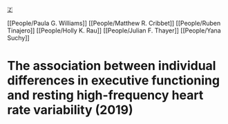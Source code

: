 [🇿](zotero://select/library/items/MEZP877X)

[[People/Paula G. Williams]] [[People/Matthew R. Cribbet]] [[People/Ruben Tinajero]] [[People/Holly K. Rau]] [[People/Julian F. Thayer]] [[People/Yana Suchy]] 
# The association between individual differences in executive functioning and resting high-frequency heart rate variability (2019)

